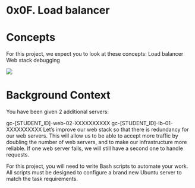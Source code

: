 # 0x0F. Load balancer

# Concepts
For this project, we expect you to look at these concepts:
  Load balancer
  Web stack debugging

<img src = "https://s3.amazonaws.com/intranet-projects-files/holbertonschool-sysadmin_devops/275/qfdked8.png">

# Background Context
You have been given 2 additional servers:

  gc-[STUDENT_ID]-web-02-XXXXXXXXXX
  gc-[STUDENT_ID]-lb-01-XXXXXXXXXX
Let’s improve our web stack so that there is redundancy for our web servers. This will allow us to be able to accept more traffic by doubling the number of web servers, and to make our infrastructure more reliable. If one web server fails, we will still have a second one to handle requests.

For this project, you will need to write Bash scripts to automate your work. All scripts must be designed to configure a brand new Ubuntu server to match the task requirements.
